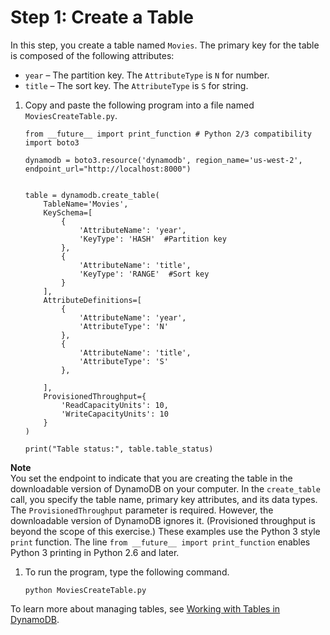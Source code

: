 # Step 1: Create a Table<a name="GettingStarted.Python.01"></a>

In this step, you create a table named `Movies`\. The primary key for the table is composed of the following attributes:
+ `year` – The partition key\. The `AttributeType` is `N` for number\.
+ `title` – The sort key\. The `AttributeType` is `S` for string\.

1. Copy and paste the following program into a file named `MoviesCreateTable.py`\.

   ```
   from __future__ import print_function # Python 2/3 compatibility
   import boto3
   
   dynamodb = boto3.resource('dynamodb', region_name='us-west-2', endpoint_url="http://localhost:8000")
   
   
   table = dynamodb.create_table(
       TableName='Movies',
       KeySchema=[
           {
               'AttributeName': 'year',
               'KeyType': 'HASH'  #Partition key
           },
           {
               'AttributeName': 'title',
               'KeyType': 'RANGE'  #Sort key
           }
       ],
       AttributeDefinitions=[
           {
               'AttributeName': 'year',
               'AttributeType': 'N'
           },
           {
               'AttributeName': 'title',
               'AttributeType': 'S'
           },
   
       ],
       ProvisionedThroughput={
           'ReadCapacityUnits': 10,
           'WriteCapacityUnits': 10
       }
   )
   
   print("Table status:", table.table_status)
   ```
**Note**  
You set the endpoint to indicate that you are creating the table in the downloadable version of DynamoDB on your computer\.
In the `create_table` call, you specify the table name, primary key attributes, and its data types\.
The `ProvisionedThroughput` parameter is required\. However, the downloadable version of DynamoDB ignores it\. \(Provisioned throughput is beyond the scope of this exercise\.\)
These examples use the Python 3 style `print` function\. The line `from __future__ import print_function` enables Python 3 printing in Python 2\.6 and later\.

1. To run the program, type the following command.

   `python MoviesCreateTable.py`

To learn more about managing tables, see [Working with Tables in DynamoDB](WorkingWithTables.md)\.
